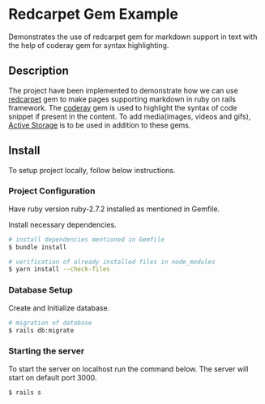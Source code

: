 # Redcarpet Gem Example
Demonstrates the use of redcarpet gem for markdown support in text with the help of coderay gem for syntax highlighting.

## Description
The project have been implemented to demonstrate how we can use [redcarpet](https://github.com/vmg/redcarpet) gem to make pages supporting markdown in ruby on rails framework. The [coderay](https://github.com/rubychan/coderay) gem is used to highlight the syntax of code snippet if present in the content. To add media(images, videos and gifs), [Active Storage](https://guides.rubyonrails.org/active_storage_overview.html) is to be used in addition to these gems.

## Install
To setup project locally, follow below instructions.

### Project Configuration
Have ruby version ruby-2.7.2 installed as mentioned in Gemfile.

Install necessary dependencies.
```bash
# install dependencies mentioned in Gemfile
$ bundle install

# verification of already installed files in node_modules
$ yarn install --check-files
```

### Database Setup
Create and Initialize database.
```bash
# migration of database
$ rails db:migrate
```

### Starting the server
To start the server on localhost run the command below. The server will start on default port 3000.
```bash
$ rails s
```

